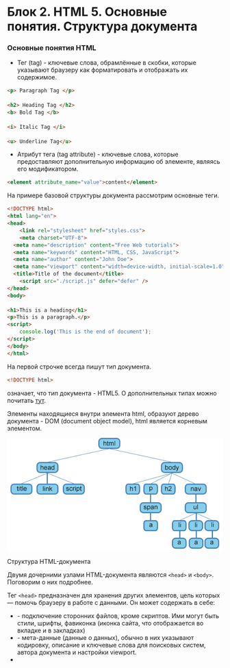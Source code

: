# Блок 2. HTML 5. Основные понятия. Структура документа

### Основные понятия HTML

- Тег (tag) - ключевые слова, обрамлённые в скобки, которые указывают браузеру как форматировать и отображать их содержимое.

```html
<p> Paragraph Tag </p>

<h2> Heading Tag </h2>
<b> Bold Tag </b>

<i> Italic Tag </i>

<u> Underline Tag</u>
```

- Атрибут тега (tag attribute) - ключевые слова, которые предоставляют дополнительную информацию об элементе, являясь его модификатором.

```html
<element attribute_name="value">content</element>
```

На примере базовой структуры документа рассмотрим основные теги.

```html
<!DOCTYPE html>
<html lang="en">
<head>
	<link rel="stylesheet" href="styles.css">
	<meta charset="UTF-8">
  <meta name="description" content="Free Web tutorials">
  <meta name="keywords" content="HTML, CSS, JavaScript">
  <meta name="author" content="John Doe">
  <meta name="viewport" content="width=device-width, initial-scale=1.0">
  <title>Title of the document</title>
	<script src="./script.js" defer="defer" />
</head>
<body>

<h1>This is a heading</h1>
<p>This is a paragraph.</p>
<script>
	console.log('This is the end of document');
</script>
</body>
</html>
```

На первой строчке всегда пишут тип документа. 

```html
<!DOCTYPE html>
```

означает, что тип документа - HTML5. О дополнительных типах можно почитать [тут](http://htmlbook.ru/html/%21doctype).

Элементы находящиеся внутри элемента html, образуют дерево документа - DOM (document object model), html является корневым элементом.  

![%D0%91%D0%BB%D0%BE%D0%BA%202%20HTML%205%20%D0%9E%D1%81%D0%BD%D0%BE%D0%B2%D0%BD%D1%8B%D0%B5%20%D0%BF%D0%BE%D0%BD%D1%8F%D1%82%D0%B8%D1%8F%20%D0%A1%D1%82%D1%80%D1%83%D0%BA%D1%82%D1%83%D1%80%D0%B0%20%D0%B4%D0%BE%D0%BA%D1%83%D0%BC%D0%B5%D0%BD%D1%82%D0%B0%20152e795b66814034a0c0f73186f9a61b/Untitled.png](../HTML%20+%20CSS/Лекция%201%20HTML%20+%20CSS%20a1bcdb89ba7744a692a73863648e50df/Блок%202%20HTML%205%20Основные%20понятия%20Структура%20документа%20152e795b66814034a0c0f73186f9a61b/Untitled.png)

Структура HTML-документа

Двумя дочерними узлами HTML-документа являются `<head>` и `<body>`. Поговорим о них подробнее.

Тег `<head>` предназначен для хранения других элементов, цель которых — помочь браузеру в работе с данными. Он может содержать в себе:

- [<link>](https://developer.mozilla.org/ru/docs/Web/HTML/Element/link) - подключение сторонних файлов, кроме скриптов. Ими могут быть стили, шрифты, фавиконка (иконка сайта, что отображается во вкладке и в закладках)
- [<meta>](https://developer.mozilla.org/ru/docs/Web/HTML/Element/meta) - мета-данные (данные о данных), обычно в них указывают кодировку, описание и ключевые слова для поисковых систем, автора документа и настройки viewport.
- [<title>](https://developer.mozilla.org/ru/docs/Web/HTML/Element/title) - обязательный тег, в котором находится название документа, которое отображается во вкладке браузера.
- [<script>](https://developer.mozilla.org/ru/docs/Web/HTML/Element/script) - подключение js-скриптов. Это подключение возможно так же и внутри `<body>`.

В теге `<body>` содержится тело документа.

## Типы тегов

До появления HTML5 разделяли всего два типа элементы - блочные и строчные

1. Блочные - элементы высокого уровня. Могут включать в себя другие блочные и строчные теги. Формируют новый блок контента. Это элементы `<div>`, `<p>`, `<h1>` - `<h6>`, списки (`<ul>`, `<ol>`), элементы списка - `<li>` и так далее. Единственный элемент, внутрь которого нельзя вставлять другие блочные элементы, это параграф - `<p>`. Блочные элементы занимают всю ширину своего родителя (контейнера), формально создавая «блок» (отсюда и название). 
2. Строчные элементы не могут включать в себя блочные элементы. Используются для разметки частей содержимого элементов. В отличии от блочных элементов не создают новый блок контента, а их ширина и высота зависят от контента.

## Контентная модель HTML

![%D0%91%D0%BB%D0%BE%D0%BA%202%20HTML%205%20%D0%9E%D1%81%D0%BD%D0%BE%D0%B2%D0%BD%D1%8B%D0%B5%20%D0%BF%D0%BE%D0%BD%D1%8F%D1%82%D0%B8%D1%8F%20%D0%A1%D1%82%D1%80%D1%83%D0%BA%D1%82%D1%83%D1%80%D0%B0%20%D0%B4%D0%BE%D0%BA%D1%83%D0%BC%D0%B5%D0%BD%D1%82%D0%B0%20152e795b66814034a0c0f73186f9a61b/Untitled%201.png](../HTML%20+%20CSS/Лекция%201%20HTML%20+%20CSS%20a1bcdb89ba7744a692a73863648e50df/Блок%202%20HTML%205%20Основные%20понятия%20Структура%20документа%20152e795b66814034a0c0f73186f9a61b/Untitled%201.png)

Контентная модель HTML5

С приходом HTML 5 была предложена классификация относительно содержимого. Каждый элемент может принадлежать нескольким категориям или не принадлежать ни одной.

Контентная модель (content model), или модель содержимого, описывает, какой тип содержимого следует ожидать внутри элемента и какие элементы могут быть вложены в другие элементы.

### Основные категории содержимого

1. Мета содержимое. Данные о данных, о них мы говорили выше.
2. Потоковое содержимое. Большинство элементов используемых в теле документов
3. Секционное содержимое. Теги `<article>`, `<aside>`, `<nav>`, `<section>`
4. Заголовочное содержимое. Теги `<h1>` - `<h6>`. Здесь всё работает как в книге: h1 - название книги (заголовок сайта), h2 - название раздела и т.д.. h1 может быть только один.
5. Текстовое содержимое - элементы для разметки текста внутри абзацев.
6. Встроенное содержимое - то, что импортируется в документ из других источников. 
7. Интерактивное содержимое - это то, что предполагает взаимодействие с пользователем.

Важно использовать теги по их прямому назначению. Это помогает поисковым системам выделять нужную информацию, а пользователям, которые по тем или иным причинам не могут читать, использовать скринридер. 

Проверить свою вёрстку всегда можно валидатором, он укажет ошибки, которые следует исправить, чтобы вёрстка соответствовала текущей спецификации.

### Основные атрибуты

- id - однозначный идентификатор элемента
- class - идентификатор элемента. Не является уникальным, можно указывать несколько классов через пробел
- href - атрибут элемента `<a>`, в нём указывают url по которому будет осуществлён переход по клику на `<a>`
- src - атрибут элементов `<img>`, `<video>`, `<audio>`. В нём указывают путь до источника.
- alt - текст, который будет отображен, если элемент не загрузился. Атрибут применим только к тегу `<img>`
- title - текст, который будет показан при наведении курсора (ховере) на элемент
- style - CSS для конкретного элемента

```html
...
<article id="korgi-article" class="class1 class2">
	<img src="images/korgi.jpg" alt="Здесь изображен прекрасный корги" title="Собака" />
	<div
			class="image-caption"
		  title="здесь очень длинный текст"
			style="padding: 6px; text-align: center; color: orange;">
		Тут тоже очень длинный текст, который может не поместиться
	</div>
</article>
...
```

Дополнительные ссылки:

[Валидатор W3C](https://validator.w3.org/)

[Типы документов](https://www.w3schools.com/tags/tag_doctype.asp)

[Подробнее про подключение скриптов](https://learn.javascript.ru/script-async-defer)

Про адаптивность сайтов для людей с ограниченными возможностями - [https://weblind.ru/](https://weblind.ru/) 

Для сильных духом - [спецификация HTML 5.2](https://html.spec.whatwg.org/).